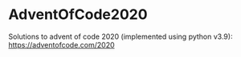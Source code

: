 # AdventOfCode2020

Solutions to advent of code 2020 (implemented using python v3.9):
https://adventofcode.com/2020
